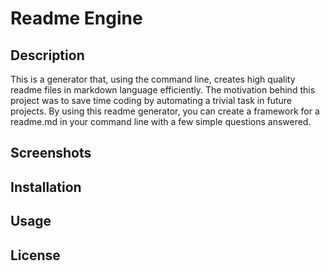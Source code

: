 # Readme Engine

## Description

This is a generator that, using the command line, creates high quality readme files in markdown language efficiently.
The motivation behind this project was to save time coding by automating a trivial task in future projects.
By using this readme generator, you can create a framework for a readme.md in your command line with a few simple questions answered.

## Screenshots

## Installation

## Usage

## License

